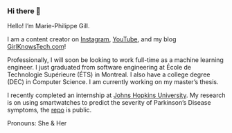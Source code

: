 ### Hi there 👋

Hello! I’m Marie-Philippe Gill.

I am a content creator on [Instagram](https://instagram.com/girlknowstech), [YouTube](https://youtube.com/c/girlknowstech), and my blog [GirlKnowsTech.com](https://girlknowstech.com)!

Professionally, I will soon be looking to work full-time as a machine learning engineer. I just graduated from software engineering at École de Technologie Supérieure (ÉTS) in Montreal. I also have a college degree (DEC) in Computer Science. I am currently working on my master’s thesis.

I recently completed an internship at [Johns Hopkins University](https://girlknowstech.com/research-internship-jhu/). My research is on using smartwatches to predict the severity of Parkinson’s Disease symptoms, the [repo](https://github.com/Mymoza/BeatPD-CLSP-JHU) is public.

Pronouns: She & Her

<!--
**Mymoza/Mymoza** is a ✨ _special_ ✨ repository because its `README.md` (this file) appears on your GitHub profile.

Here are some ideas to get you started:

- 🔭 I’m currently working on ...
- 🌱 I’m currently learning ...
- 👯 I’m looking to collaborate on ...
- 🤔 I’m looking for help with ...
- 💬 Ask me about ...
- 📫 How to reach me: ...
- 😄 Pronouns: ...
- ⚡ Fun fact: ...
-->
